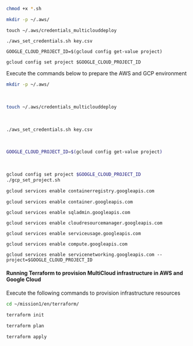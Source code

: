 
```bash
chmod +x *.sh

```

```bash
mkdir -p ~/.aws/

```

```
touch ~/.aws/credentials_multiclouddeploy

```

```
./aws_set_credentials.sh key.csv

```

```
GOOGLE_CLOUD_PROJECT_ID=$(gcloud config get-value project)

```

```
gcloud config set project $GOOGLE_CLOUD_PROJECT_ID

```

Execute the commands below to prepare the AWS and GCP environment

```bash
mkdir -p ~/.aws/
```
​
```bash
touch ~/.aws/credentials_multiclouddeploy
```
​
```bash
./aws_set_credentials.sh key.csv
```
​
```bash
GOOGLE_CLOUD_PROJECT_ID=$(gcloud config get-value project)
```
​
```bash
gcloud config set project $GOOGLE_CLOUD_PROJECT_ID
./gcp_set_project.sh
```

```bash
gcloud services enable containerregistry.googleapis.com

```

```
gcloud services enable container.googleapis.com

```

```
gcloud services enable sqladmin.googleapis.com

```

```
gcloud services enable cloudresourcemanager.googleapis.com

```

```
gcloud services enable serviceusage.googleapis.com
```

```
gcloud services enable compute.googleapis.com
```

```
gcloud services enable servicenetworking.googleapis.com --project=$GOOGLE_CLOUD_PROJECT_ID
```

#### Running Terraform to provision MultiCloud infrastructure in AWS and Google Cloud
Execute the following commands to provision infrastructure resources

```bash
cd ~/mission1/en/terraform/
```
```bash
terraform init
```
```bash
terraform plan
```
```bash
terraform apply
```
